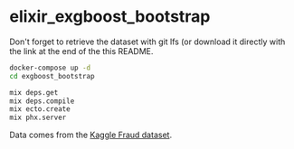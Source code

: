 # elixir_exgboost_bootstrap

Don't forget to retrieve the dataset with git lfs (or download it directly with the link at the end of the this README. 


```zsh
docker-compose up -d
cd exgboost_bootstrap

mix deps.get
mix deps.compile
mix ecto.create
mix phx.server

```

Data comes from the [Kaggle Fraud dataset](https://www.kaggle.com/datasets/mlg-ulb/creditcardfraud). 

